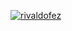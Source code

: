 [![rivaldofez](https://circleci.com/gh/rivaldofez/learn_continous_integration.svg?style=svg)](https://circleci.com/gh/rivaldofez/learn_continous_integration)